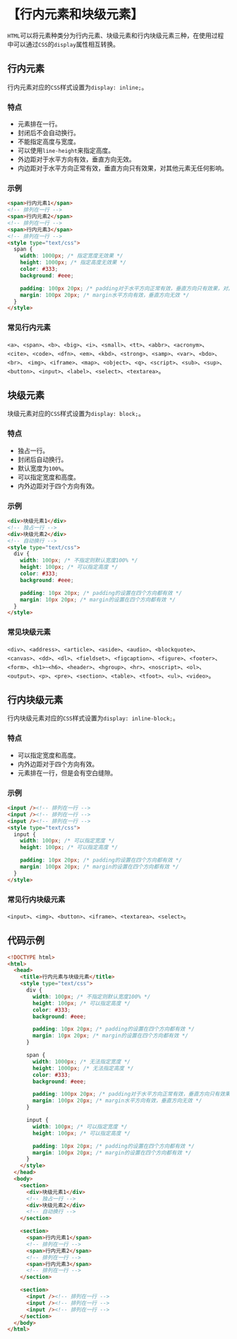 # 【行内元素和块级元素】

`HTML`可以将元素种类分为行内元素、块级元素和行内块级元素三种，在使用过程中可以通过`CSS`的`display`属性相互转换。

## 行内元素

行内元素对应的`CSS`样式设置为`display: inline;`。

### 特点

- 元素排在一行。
- 封闭后不会自动换行。
- 不能指定高度与宽度。
- 可以使用`line-height`来指定高度。
- 外边距对于水平方向有效，垂直方向无效。
- 内边距对于水平方向正常有效，垂直方向只有效果，对其他元素无任何影响。

### 示例

```html
<span>行内元素1</span>
<!-- 排列在一行 -->
<span>行内元素2</span>
<!-- 排列在一行 -->
<span>行内元素3</span>
<!-- 排列在一行 -->
<style type="text/css">
  span {
    width: 1000px; /* 指定宽度无效果 */
    height: 1000px; /* 指定高度无效果 */
    color: #333;
    background: #eee;

    padding: 100px 20px; /* padding对于水平方向正常有效，垂直方向只有效果，对其他元素无任何影响 */
    margin: 100px 20px; /* margin水平方向有效，垂直方向无效 */
  }
</style>
```

### 常见行内元素

`<a>`、`<span>`、`<b>`、`<big>`、`<i>`、`<small>`、`<tt>`、`<abbr>`、`<acronym>`、`<cite>`、`<code>`、`<dfn>`、`<em>`、`<kbd>`、`<strong>`、`<samp>`、`<var>`、`<bdo>`、`<br>`、 `<img>`、`<iframe>`、`<map>`、`<object>`、`<q>`、`<script>`、`<sub>`、`<sup>`、`<button>`、`<input>`、`<label>`、`<select>`、`<textarea>`。

## 块级元素

块级元素对应的`CSS`样式设置为`display: block;`。

### 特点

- 独占一行。
- 封闭后自动换行。
- 默认宽度为`100%`。
- 可以指定宽度和高度。
- 内外边距对于四个方向有效。

### 示例

```html
<div>块级元素1</div>
<!-- 独占一行 -->
<div>块级元素2</div>
<!-- 自动换行 -->
<style type="text/css">
  div {
    width: 100px; /* 不指定则默认宽度100% */
    height: 100px; /* 可以指定高度 */
    color: #333;
    background: #eee;

    padding: 10px 20px; /* padding的设置在四个方向都有效 */
    margin: 10px 20px; /* margin的设置在四个方向都有效 */
  }
</style>
```

### 常见块级元素

`<div>`、`<address>`、`<article>`、`<aside>`、`<audio>`、`<blockquote>`、`<canvas>`、`<dd>`、`<dl>`、`<fieldset>`、`<figcaption>`、`<figure>`、`<footer>`、`<form>`、`<h1>~<h6>`、`<header>`、`<hgroup>`、`<hr>`、`<noscript>`、`<ol>`、`<output>`、`<p>`、`<pre>`、`<section>`、`<table>`、`<tfoot>`、`<ul>`、`<video>`。

## 行内块级元素

行内块级元素对应的`CSS`样式设置为`display: inline-block;`。

### 特点

- 可以指定宽度和高度。
- 内外边距对于四个方向有效。
- 元素排在一行，但是会有空白缝隙。

### 示例

```html
<input /><!-- 排列在一行 -->
<input /><!-- 排列在一行 -->
<input /><!-- 排列在一行 -->
<style type="text/css">
  input {
    width: 100px; /* 可以指定宽度 */
    height: 100px; /* 可以指定高度 */

    padding: 10px 20px; /* padding的设置在四个方向都有效 */
    margin: 100px 20px; /* margin的设置在四个方向都有效 */
  }
</style>
```

### 常见行内块级元素

`<input>`、`<img>`、`<button>`、`<iframe>`、`<textarea>`、`<select>`。

## 代码示例

```html
<!DOCTYPE html>
<html>
  <head>
    <title>行内元素与块级元素</title>
    <style type="text/css">
      div {
        width: 100px; /* 不指定则默认宽度100% */
        height: 100px; /* 可以指定高度 */
        color: #333;
        background: #eee;

        padding: 10px 20px; /* padding的设置在四个方向都有效 */
        margin: 10px 20px; /* margin的设置在四个方向都有效 */
      }

      span {
        width: 1000px; /* 无法指定宽度 */
        height: 1000px; /* 无法指定高度 */
        color: #333;
        background: #eee;

        padding: 100px 20px; /* padding对于水平方向正常有效，垂直方向只有效果，对其他元素无任何影响 */
        margin: 100px 20px; /* margin水平方向有效，垂直方向无效 */
      }

      input {
        width: 100px; /* 可以指定宽度 */
        height: 100px; /* 可以指定高度 */

        padding: 10px 20px; /* padding的设置在四个方向都有效 */
        margin: 100px 20px; /* margin的设置在四个方向都有效 */
      }
    </style>
  </head>
  <body>
    <section>
      <div>块级元素1</div>
      <!-- 独占一行 -->
      <div>块级元素2</div>
      <!-- 自动换行 -->
    </section>

    <section>
      <span>行内元素1</span>
      <!-- 排列在一行 -->
      <span>行内元素2</span>
      <!-- 排列在一行 -->
      <span>行内元素3</span>
      <!-- 排列在一行 -->
    </section>

    <section>
      <input /><!-- 排列在一行 -->
      <input /><!-- 排列在一行 -->
      <input /><!-- 排列在一行 -->
    </section>
  </body>
</html>
```
